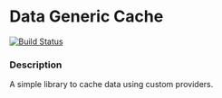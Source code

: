 Data Generic Cache
=================

[![Build Status](https://travis-ci.org/jeduardocosta/data-generic-cache-java.svg?branch=master)](https://travis-ci.org/jeduardocosta/data-generic-cache-java)

### Description
A simple library to cache data using custom providers.
